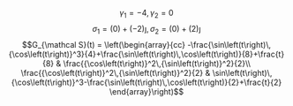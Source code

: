 $$\gamma_1 = -4, \gamma_2 = 0$$$$\sigma_1 = \left(0\right)+\left(-2\right)\jmath, \sigma_2 = \left(0\right)+\left(2\right)\jmath$$$$G_{\mathcal S}(t) = \left(\begin{array}{cc} -\frac{\sin\left(t\right)\,{\cos\left(t\right)}^3}{4}+\frac{\sin\left(t\right)\,\cos\left(t\right)}{8}+\frac{t}{8} & \frac{{\cos\left(t\right)}^2\,{\sin\left(t\right)}^2}{2}\\ \frac{{\cos\left(t\right)}^2\,{\sin\left(t\right)}^2}{2} & \sin\left(t\right)\,{\cos\left(t\right)}^3-\frac{\sin\left(t\right)\,\cos\left(t\right)}{2}+\frac{t}{2} \end{array}\right)$$